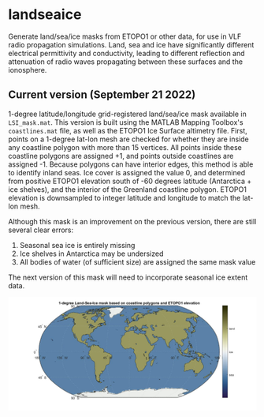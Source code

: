 # landseaice
Generate land/sea/ice masks from ETOPO1 or other data, for use in VLF radio propagation simulations.  Land, sea and ice have significantly different electrical permittivity and conductivity, leading to different reflection and attenuation of radio waves propagating between these surfaces and the ionosphere.

## Current version (September 21 2022)

1-degree latitude/longitude grid-registered land/sea/ice mask available in ````LSI_mask.mat````.  This version is built using the MATLAB Mapping Toolbox's ````coastlines.mat```` file, as well as the ETOPO1 Ice Surface altimetry file.  First, points on a 1-degree lat-lon mesh are checked for whether they are inside any coastline polygon with more than 15 vertices.  All points inside these coastline polygons are assigned +1, and points outside coastlines are assigned -1.  Because polygons can have interior edges, this method is able to identify inland seas.  Ice cover is assigned the value 0, and determined from positive ETOPO1 elevation south of -60 degrees latitude (Antarctica + ice shelves), and the interior of the Greenland coastline polygon.  ETOPO1 elevation is downsampled to integer latitude and longitude to match the lat-lon mesh.

Although this mask is an improvement on the previous version, there are still several clear errors:

1. Seasonal sea ice is entirely missing
2. Ice shelves in Antarctica may be undersized
3. All bodies of water (of sufficient size) are assigned the same mask value

The next version of this mask will need to incorporate seasonal ice extent data.

![1-degree land-sea-ice mask](https://github.com/andersontodds/landseaice/blob/main/lsi_ETOPO1_poly_1deg.jpg?raw=true)
